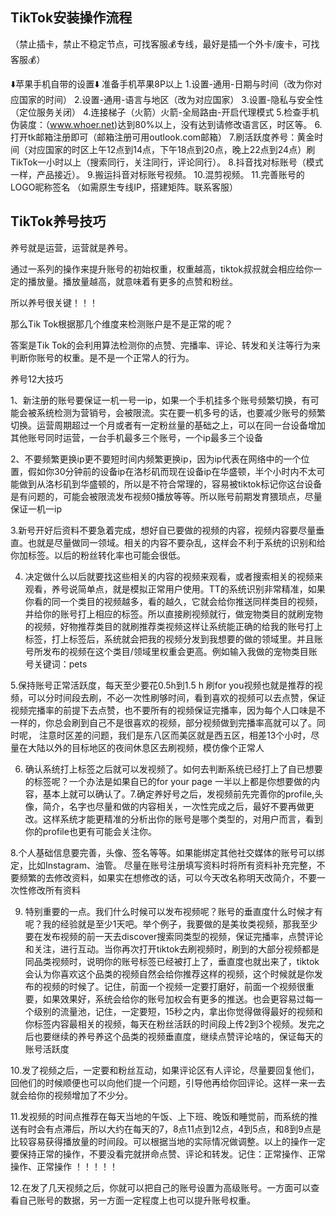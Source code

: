 ## TikTok安装操作流程
（禁止插卡，禁止不稳定节点，可找客服💰专线，最好是插一个外卡/废卡，可找客服💰）

⬇️苹果手机自带的设置⬇️
准备手机苹果8P以上
1.设置-通用-日期与时间（改为你对应国家的时间）
2.设置-通用-语言与地区（改为对应国家）
3.设置-隐私与安全性（定位服务关闭）
4.连接梯子（火箭）火箭-全局路由-开启代理模式
5.检查手机伪装度：（www.whoer.net)达到80%以上，没有达到请修改语言区，时区等。
6.打开tk邮箱注册即可（邮箱注册可用outlook.com邮箱）
7.刷活跃度养号：黄金时间（对应国家的时区上午12点到14点，下午18点到20点，晚上22点到24点）刷TikTok一小时以上（搜索同行，关注同行，评论同行）。
8.抖音找对标账号（模式一样，产品接近）。
9.搬运抖音对标账号视频。
10.混剪视频。
11.完善账号的LOGO昵称签名
（如需原生专线IP，搭建矩阵。联系客服）


## TikTok养号技巧

养号就是运营，运营就是养号。

通过一系列的操作来提升账号的初始权重，权重越高，tiktok叔叔就会相应给你一定的播放量。播放量越高，就意味着有更多的点赞和粉丝。

所以养号很关键！！！

那么Tik Tok根据那几个维度来检测账户是不是正常的呢？

答案是Tik Tok的会利用算法检测你的点赞、完播率、评论、转发和关注等行为来判断你账号的权重。是不是一个正常人的行为。

养号12大技巧

1、新注册的账号要保证一机一号一ip，如果一个手机挂多个账号频繁切换，有可能会被系统检测为营销号，会被限流。实在要一机多号的话，也要减少账号的频繁切换。运营周期超过一个月或者有一定粉丝量的基础之上，可以在同一台设备增加其他账号同时运营，一台手机最多三个账号，一个ip最多三个设备

2、不要频繁更换ip更不要短时间内频繁更换ip，因为ip代表在网络中的一个位置，假如你30分钟前的设备ip在洛杉矶而现在设备ip在华盛顿，半个小时内不太可能做到从洛杉矶到华盛顿的，所以是不符合常理的，容易被tiktok标记你这台设备是有问题的，可能会被限流发布视频0播放等等。所以账号前期发育猥琐点，尽量保证一机一ip

3.新号开好后资料不要急着完成，想好自已要做的视频的内容，视频内容要尽量垂直。也就是尽量做同一领域。相关的内容不要杂乱，这样会不利于系统的识别和给你加标签。以后的粉丝转化率也可能会很低。

4. 决定做什么以后就要找这些相关的内容的视频来观看，或者搜索相关的视频来观看，养号说简单点，就是模拟正常用户使用。TT的系统识别非常精准，如果你看的同一个类目的视频越多，看的越久，它就会给你推送同样类目的视频，并给你的账号打上相应的标签。所以直接刷视频就行，做宠物类目的就刷宠物的视频，好物推荐类目的就刷推荐类视频这样让系统能正确的给我的账号打上标签，打上标签后，系统就会把我的视频分发到我想要的做的领域里。并且账号所发布的视频在这个类目/领域里权重会更高。例如输入我做的宠物类目账号关键词：pets

5.保持账号正常活跃度，每天至少要花0.5h到1.5 h 刷for you视频也就是推荐的视频，可以分时间段去刷，不必一次性刷够时间，看到喜欢的视频可以去点赞，保证视频完播率的前提下去点赞，也不要所有的视频保证完播率，因为每个人口味是不一样的，你总会刷到自己不是很喜欢的视频，部分视频做到完播率高就可以了。同时呢， 注意时区差的问题，我们是东八区而美区就是西五区，相差13个小时，尽量在大陆以外的目标地区的夜间休息区去刷视频，模仿像个正常人

6. 确认系统打上标签之后就可以发视频了。如何去判断系统已经打上了自已想要的标签呢？一个办法是如果自已的for your page 一半以上都是你想要做的内容，基本上就可以确认了。7.确定养好号之后，发视频前先完善你的profile,头像，简介，名字也尽量和做的内容相关，一次性完成之后，最好不要再做更改。这样系统才能更精准的分析出你的账号是哪个类型的，对用户而言，看到你的profile也更有可能会关注你。

8.个人基础信息要完善，头像、签名等等。如果能绑定其他社交媒体的账号可以绑定，比如Instagram、油管。 尽量在账号注册填写资料时将所有资料补充完整，不要频繁的去修改资料，如果实在想修改的话，可以今天改名称明天改简介，不要一次性修改所有资料

9. 特别重要的一点。我们什么时候可以发布视频呢？账号的垂直度什么时候才有呢？我的经验就是至少1天吧。举个例子，我要做的是美妆类视频，那我至少要在发布视频的前一天去discover搜索同类型的视频，保证完播率，点赞评论和关注，进行互动。当你再次打开tiktok去刷视频时，刷到的大部分视频都是同品类视频时，说明你的账号标签已经被打上了，垂直度也就出来了，tiktok会认为你喜欢这个品类的视频自然会给你推荐这样的视频，这个时候就是你发布的视频的时候了。记住，前面一个视频一定要打磨好，前面一个视频很重要，如果效果好，系统会给你的账号加权会有更多的推送。也会更容易过每一个级别的流量池，记住，一定要短，15秒之内，拿出你觉得做得最好的视频和你标签内容最相关的视频，每天在粉丝活跃的时间段上传2到3个视频。发完之后也要继续的养号养这个品类的视频垂直度，继续点赞评论啥的，保证每天的账号活跃度

10.发了视频之后，一定要和粉丝互动，如果评论区有人评论，尽量要回复他们，回他们的时候顺便也可以向他们提一个问题，引导他再给你回评论。这样一来一去就会给你的视频增加了不少分。

11.发视频的时间点推荐在每天当地的午饭、上下班、晚饭和睡觉前，而系统的推送有时会有点滞后，所以大约在每天的7，8点11点到12点，4到5点，和8到9点是比较容易获得播放量的时间段。可以根据当地的实际情况做调整。以上的操作一定要保持正常的操作，不要没看完就拼命点赞、评论和转发。记住：正常操作、正常操作、正常操作 ！！！！！

12.在发了几天视频之后，你就可以把自己的账号设置为高级账号。一方面可以查看自己账号的数据，另一方面一定程度上也可以提升账号权重。




<!-- ##{"script":"<script src='https://blog.meekdai.com/Gmeek/plugins/articletoc.js'></script>"}## -->